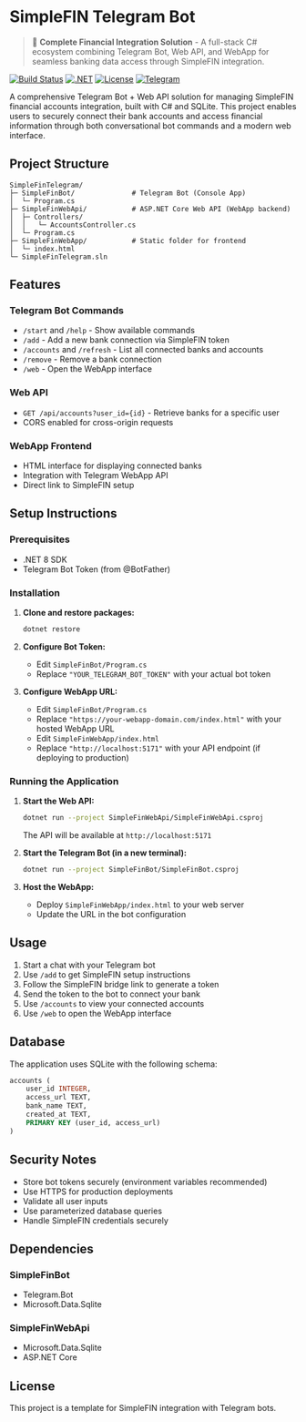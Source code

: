 # SimpleFIN Telegram Bot

> 🏦 **Complete Financial Integration Solution** - A full-stack C# ecosystem combining Telegram Bot, Web API, and WebApp for seamless banking data access through SimpleFIN integration.

[![Build Status](https://img.shields.io/badge/build-passing-brightgreen)]()
[![.NET](https://img.shields.io/badge/.NET-9.0-512BD4)]()
[![License](https://img.shields.io/badge/license-MIT-blue)]()
[![Telegram](https://img.shields.io/badge/Telegram-Bot%20API-26A5E4)]()

A comprehensive Telegram Bot + Web API solution for managing SimpleFIN financial accounts integration, built with C# and SQLite. This project enables users to securely connect their bank accounts and access financial information through both conversational bot commands and a modern web interface.

## Project Structure

```
SimpleFinTelegram/
├─ SimpleFinBot/              # Telegram Bot (Console App)
│  └─ Program.cs
├─ SimpleFinWebApi/           # ASP.NET Core Web API (WebApp backend)
│  ├─ Controllers/
│  │   └─ AccountsController.cs
│  └─ Program.cs
├─ SimpleFinWebApp/           # Static folder for frontend
│  └─ index.html
└─ SimpleFinTelegram.sln
```

## Features

### Telegram Bot Commands
- `/start` and `/help` - Show available commands
- `/add` - Add a new bank connection via SimpleFIN token
- `/accounts` and `/refresh` - List all connected banks and accounts
- `/remove` - Remove a bank connection
- `/web` - Open the WebApp interface

### Web API
- `GET /api/accounts?user_id={id}` - Retrieve banks for a specific user
- CORS enabled for cross-origin requests

### WebApp Frontend
- HTML interface for displaying connected banks
- Integration with Telegram WebApp API
- Direct link to SimpleFIN setup

## Setup Instructions

### Prerequisites
- .NET 8 SDK
- Telegram Bot Token (from @BotFather)

### Installation

1. **Clone and restore packages:**
   ```bash
   dotnet restore
   ```

2. **Configure Bot Token:**
   - Edit `SimpleFinBot/Program.cs`
   - Replace `"YOUR_TELEGRAM_BOT_TOKEN"` with your actual bot token

3. **Configure WebApp URL:**
   - Edit `SimpleFinBot/Program.cs`
   - Replace `"https://your-webapp-domain.com/index.html"` with your hosted WebApp URL
   - Edit `SimpleFinWebApp/index.html`
   - Replace `"http://localhost:5171"` with your API endpoint (if deploying to production)

### Running the Application

1. **Start the Web API:**
   ```bash
   dotnet run --project SimpleFinWebApi/SimpleFinWebApi.csproj
   ```
   The API will be available at `http://localhost:5171`

2. **Start the Telegram Bot (in a new terminal):**
   ```bash
   dotnet run --project SimpleFinBot/SimpleFinBot.csproj
   ```

3. **Host the WebApp:**
   - Deploy `SimpleFinWebApp/index.html` to your web server
   - Update the URL in the bot configuration

## Usage

1. Start a chat with your Telegram bot
2. Use `/add` to get SimpleFIN setup instructions
3. Follow the SimpleFIN bridge link to generate a token
4. Send the token to the bot to connect your bank
5. Use `/accounts` to view your connected accounts
6. Use `/web` to open the WebApp interface

## Database

The application uses SQLite with the following schema:

```sql
accounts (
    user_id INTEGER,
    access_url TEXT,
    bank_name TEXT,
    created_at TEXT,
    PRIMARY KEY (user_id, access_url)
)
```

## Security Notes

- Store bot tokens securely (environment variables recommended)
- Use HTTPS for production deployments
- Validate all user inputs
- Use parameterized database queries
- Handle SimpleFIN credentials securely

## Dependencies

### SimpleFinBot
- Telegram.Bot
- Microsoft.Data.Sqlite

### SimpleFinWebApi
- Microsoft.Data.Sqlite
- ASP.NET Core

## License

This project is a template for SimpleFIN integration with Telegram bots.
